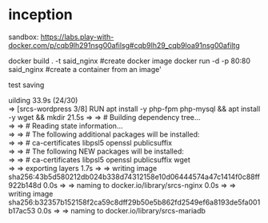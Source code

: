 # inception

sandbox: https://labs.play-with-docker.com/p/cqb9lh291nsg00afilsg#cqb9lh29_cqb9loa91nsg00afiltg


docker build . -t said_nginx        #create docker image
docker run -d -p 80:80 said_nginx   #create a container from an image'

test saving



uilding 33.9s (24/30)                                                                              
 => [srcs-wordpress 3/8] RUN apt install -y php-fpm php-mysql  && apt install -y  wget && mkdir   21.5s
 => => # Building dependency tree...                                                                   
 => => # Reading state information...                                                                  
 => => # The following additional packages will be installed:                                          
 => => #   ca-certificates libpsl5 openssl publicsuffix                                                
 => => # The following NEW packages will be installed:                                                 
 => => #   ca-certificates libpsl5 openssl publicsuffix wget                                           
 => => exporting layers                                                                            1.7s
 => => writing image sha256:43b5d580212db024b338d74312158e10d06444574a47c1414f0c88ff922b148d       0.0s
 => => naming to docker.io/library/srcs-nginx                                                      0.0s
 => => writing image sha256:b32357b152158f2ca59c8dff29b50e5b862fd2549ef6a8193de5fa001b17ac53       0.0s
 => => naming to docker.io/library/srcs-mariadb                
